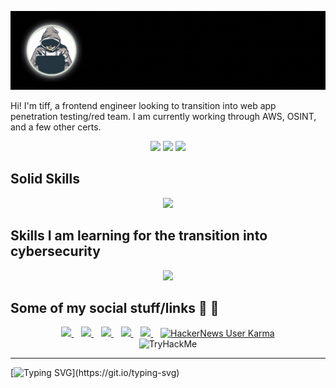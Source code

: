 <p align='center'>
  <img style="max-width: 100%;" src="assets/tiff-cyber.gif">
</p>

Hi! I'm tiff, a frontend engineer looking to transition into web app penetration testing/red team. I am currently working through AWS, OSINT, and a few other certs.

<div align="center">
  <img src="https://github-readme-stats.vercel.app/api?username=twhite96&show_icons=true&count_private=true&theme=buefy&hide_border=true" />
  <img src="https://streak-stats.demolab.com?user=twhite96&theme=buefy&hide_border=true" />
  <img src="https://github-profile-summary-cards.vercel.app/api/cards/profile-details?username=twhite96&theme=buefy" />
</div>

## Solid Skills

<p align="center">
  <a href="https://skillicons.dev">
    <img src="https://skillicons.dev/icons?i=nextjs,js,react,supabase,ts,tailwind&perline=3" />
  </a>
</p>

## Skills I am learning for the transition into cybersecurity


<p align="center">
  <a href="https://skillicons.dev">
    <img src="https://skillicons.dev/icons?i=c,cpp,aws,mysql,nginx,kubernetes,docker,go,rust,cloudflare,bash,py&perline=4" />
  </a>
</p>


## Some of my social stuff/links 🔗 💬

<p align='center'>
  <a href="https://wakatime.com/tiff">
    <img src="https://wakatime.com/badge/user/35a1c519-3817-40c1-9c97-00e108889072.svg?style=for-the-badge" />
  </a>&nbsp;&nbsp;
  <a href="https://keybase.io/0x8c">
    <img src="https://img.shields.io/badge/Keybase-33A0FF?style=for-the-badge&logo=keybase&logoColor=white" />
  </a>&nbsp;&nbsp;
  <a href="https://tryhackme.com/p/tiffcatte">
    <img src="https://img.shields.io/badge/tryhackme-212C42?style=for-the-badge&logo=tryhackme&logoColor=white" />
  </a>&nbsp;&nbsp;
  <a href="https://app.hackthebox.com/profile/1602474">
    <img src="https://img.shields.io/badge/HackTheBox-111927?style=for-the-badge&logo=Hack%20The%20Box&logoColor=9FEF00" />
  </a>&nbsp;&nbsp;
  <a href="https://visitorbadge.io/status?path=https%3A%2F%2Fgithub.com%2Ftwhite96">
    <img src="https://api.visitorbadge.io/api/combined?path=https%3A%2F%2Fgithub.com%2Ftwhite96&labelColor=%232ccce4&countColor=%23d9e3f0" />
  </a>&nbsp;&nbsp;
  <a href="https://news.ycombinator.com/user?id=trw55">
    <img alt="HackerNews User Karma" src="https://img.shields.io/hackernews/user-karma/trw55?style=for-the-badge&logo=ycombinator&logoColor=%23F0652F&labelColor=%23fff&color=%23F0652F">
  </a>
  <br/>
  <img src="https://tryhackme-badges.s3.amazonaws.com/tiffcatte.png" alt="TryHackMe">
</p>

<div align="center">

---

</div>

[![Typing SVG](https://readme-typing-svg.demolab.com?font=Fira+Code&size=32&duration=2200&pause=600&color=00C400&multiline=true&width=1080&height=180&lines=%5B%3C00147b7c%3E%5D+(warn_slowpath_common%2B0x50%2F0x60)+from+%5B%3C00147c40%3E%5D+(warn_slowpath_null;%2B0x1c%2F0x24))](https://git.io/typing-svg)
